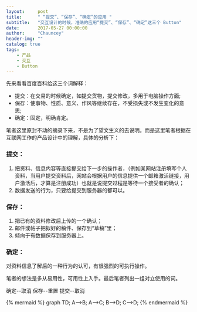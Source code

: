 ```yaml
---
layout:     post
title:      " “提交”、“保存”、“确定”的应用 "
subtitle:   "交互设计的时候，准确的应用“提交”、“保存”、“确定”这三个 Button"
date:       2017-05-27 00:00:00
author:     "Chauncey"
header-img: ""
catalog: true
tags:
    - 产品
    - 交互
    - Button
---
```


先来看看百度百科给这三个词解释：

* 提交：在交易的时候确定，如提交货物，提交修改，多用于电脑操作方面;
* 保存：使事物、性质、意义、作风等继续存在，不受损失或不发生变化的意思;
* 确定：固定，明确肯定。

笔者这里原封不动的摘录下来，不是为了望文生义的去说明。而是这里笔者根据在互联网工作的产品设计中的理解，具体的分析下：

### 提交：

1. 把资料、信息内容等直接提交给下一步的操作者，（例如某网站注册填写个人资料，当用户提交资料后，网站会根据用户的信息提供一个邮箱激活链接，用户激活后，才算是注册成功）也就是说提交过程是等待一个接受者的确认；
2. 数据发送的行为，只要给提交到服务器的都可以。

### 保存：

1. 把已有的资料修改后上传的一个确认；
2. 邮件或帖子把拟好的稿件、保存到“草稿”里；
3. 倾向于有数据保存到服务器上。

### 确定：

对资料信息了解后的一种行为的认可，有很强烈的可执行操作。

笔者的想法是多从易用性，可用性上入手。最后笔者列出一组对立使用的词。

确定--取消
保存--重置
提交--取消

{% mermaid %}
graph TD;
    A-->B;
    A-->C;
    B-->D;
    C-->D;
{% endmermaid %}
